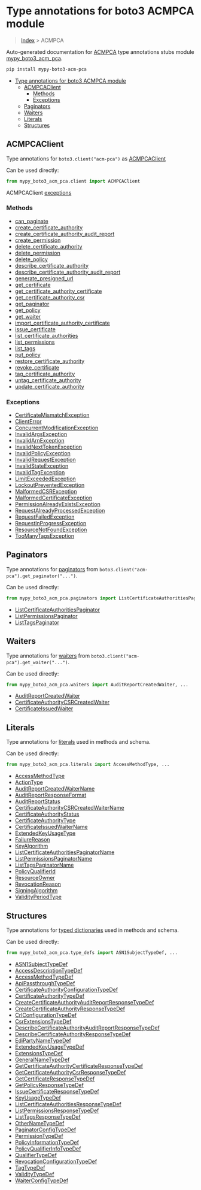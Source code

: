 # Type annotations for boto3 ACMPCA module

> [Index](../index.md) > ACMPCA

Auto-generated documentation for [ACMPCA](https://boto3.amazonaws.com/v1/documentation/api/latest/reference/services/acm-pca.html#ACMPCA)
type annotations stubs module [mypy_boto3_acm_pca](https://pypi.org/project/mypy-boto3-acm-pca/).

```bash
pip install mypy-boto3-acm-pca
```

- [Type annotations for boto3 ACMPCA module](#type-annotations-for-boto3-acmpca-module)
  - [ACMPCAClient](#acmpcaclient)
    - [Methods](#methods)
    - [Exceptions](#exceptions)
  - [Paginators](#paginators)
  - [Waiters](#waiters)
  - [Literals](#literals)
  - [Structures](#structures)

## ACMPCAClient

Type annotations for  `boto3.client("acm-pca")` as [ACMPCAClient](./client.md)

Can be used directly:

```python
from mypy_boto3_acm_pca.client import ACMPCAClient
```


ACMPCAClient [exceptions](./client.md#exceptions)



### Methods
- [can_paginate](./client.md#can-paginate)
- [create_certificate_authority](./client.md#create-certificate-authority)
- [create_certificate_authority_audit_report](./client.md#create-certificate-authority-audit-report)
- [create_permission](./client.md#create-permission)
- [delete_certificate_authority](./client.md#delete-certificate-authority)
- [delete_permission](./client.md#delete-permission)
- [delete_policy](./client.md#delete-policy)
- [describe_certificate_authority](./client.md#describe-certificate-authority)
- [describe_certificate_authority_audit_report](./client.md#describe-certificate-authority-audit-report)
- [generate_presigned_url](./client.md#generate-presigned-url)
- [get_certificate](./client.md#get-certificate)
- [get_certificate_authority_certificate](./client.md#get-certificate-authority-certificate)
- [get_certificate_authority_csr](./client.md#get-certificate-authority-csr)
- [get_paginator](./client.md#get-paginator)
- [get_policy](./client.md#get-policy)
- [get_waiter](./client.md#get-waiter)
- [import_certificate_authority_certificate](./client.md#import-certificate-authority-certificate)
- [issue_certificate](./client.md#issue-certificate)
- [list_certificate_authorities](./client.md#list-certificate-authorities)
- [list_permissions](./client.md#list-permissions)
- [list_tags](./client.md#list-tags)
- [put_policy](./client.md#put-policy)
- [restore_certificate_authority](./client.md#restore-certificate-authority)
- [revoke_certificate](./client.md#revoke-certificate)
- [tag_certificate_authority](./client.md#tag-certificate-authority)
- [untag_certificate_authority](./client.md#untag-certificate-authority)
- [update_certificate_authority](./client.md#update-certificate-authority)




### Exceptions
- [CertificateMismatchException](./client.md#certificatemismatchexception)
- [ClientError](./client.md#clienterror)
- [ConcurrentModificationException](./client.md#concurrentmodificationexception)
- [InvalidArgsException](./client.md#invalidargsexception)
- [InvalidArnException](./client.md#invalidarnexception)
- [InvalidNextTokenException](./client.md#invalidnexttokenexception)
- [InvalidPolicyException](./client.md#invalidpolicyexception)
- [InvalidRequestException](./client.md#invalidrequestexception)
- [InvalidStateException](./client.md#invalidstateexception)
- [InvalidTagException](./client.md#invalidtagexception)
- [LimitExceededException](./client.md#limitexceededexception)
- [LockoutPreventedException](./client.md#lockoutpreventedexception)
- [MalformedCSRException](./client.md#malformedcsrexception)
- [MalformedCertificateException](./client.md#malformedcertificateexception)
- [PermissionAlreadyExistsException](./client.md#permissionalreadyexistsexception)
- [RequestAlreadyProcessedException](./client.md#requestalreadyprocessedexception)
- [RequestFailedException](./client.md#requestfailedexception)
- [RequestInProgressException](./client.md#requestinprogressexception)
- [ResourceNotFoundException](./client.md#resourcenotfoundexception)
- [TooManyTagsException](./client.md#toomanytagsexception)






## Paginators

Type annotations for [paginators](./paginators.md) from `boto3.client("acm-pca").get_paginator("...")`.

Can be used directly:

```python
from mypy_boto3_acm_pca.paginators import ListCertificateAuthoritiesPaginator, ...
```

- [ListCertificateAuthoritiesPaginator](./paginators.md#listcertificateauthoritiespaginator)
- [ListPermissionsPaginator](./paginators.md#listpermissionspaginator)
- [ListTagsPaginator](./paginators.md#listtagspaginator)




## Waiters

Type annotations for [waiters](./waiters.md) from `boto3.client("acm-pca").get_waiter("...")`.

Can be used directly:

```python
from mypy_boto3_acm_pca.waiters import AuditReportCreatedWaiter, ...
```

- [AuditReportCreatedWaiter](./waiters.md#auditreportcreatedwaiter)
- [CertificateAuthorityCSRCreatedWaiter](./waiters.md#certificateauthoritycsrcreatedwaiter)
- [CertificateIssuedWaiter](./waiters.md#certificateissuedwaiter)




## Literals

Type annotations for [literals](./literals.md) used in methods and schema.

Can be used directly:

```python
from mypy_boto3_acm_pca.literals import AccessMethodType, ...
```

- [AccessMethodType](./literals.md#accessmethodtype)
- [ActionType](./literals.md#actiontype)
- [AuditReportCreatedWaiterName](./literals.md#auditreportcreatedwaitername)
- [AuditReportResponseFormat](./literals.md#auditreportresponseformat)
- [AuditReportStatus](./literals.md#auditreportstatus)
- [CertificateAuthorityCSRCreatedWaiterName](./literals.md#certificateauthoritycsrcreatedwaitername)
- [CertificateAuthorityStatus](./literals.md#certificateauthoritystatus)
- [CertificateAuthorityType](./literals.md#certificateauthoritytype)
- [CertificateIssuedWaiterName](./literals.md#certificateissuedwaitername)
- [ExtendedKeyUsageType](./literals.md#extendedkeyusagetype)
- [FailureReason](./literals.md#failurereason)
- [KeyAlgorithm](./literals.md#keyalgorithm)
- [ListCertificateAuthoritiesPaginatorName](./literals.md#listcertificateauthoritiespaginatorname)
- [ListPermissionsPaginatorName](./literals.md#listpermissionspaginatorname)
- [ListTagsPaginatorName](./literals.md#listtagspaginatorname)
- [PolicyQualifierId](./literals.md#policyqualifierid)
- [ResourceOwner](./literals.md#resourceowner)
- [RevocationReason](./literals.md#revocationreason)
- [SigningAlgorithm](./literals.md#signingalgorithm)
- [ValidityPeriodType](./literals.md#validityperiodtype)




## Structures


Type annotations for [typed dictionaries](./type_defs.md) used in methods and schema.

Can be used directly:

```python
from mypy_boto3_acm_pca.type_defs import ASN1SubjectTypeDef, ...
```

- [ASN1SubjectTypeDef](./type_defs.md#asn1subjecttypedef)
- [AccessDescriptionTypeDef](./type_defs.md#accessdescriptiontypedef)
- [AccessMethodTypeDef](./type_defs.md#accessmethodtypedef)
- [ApiPassthroughTypeDef](./type_defs.md#apipassthroughtypedef)
- [CertificateAuthorityConfigurationTypeDef](./type_defs.md#certificateauthorityconfigurationtypedef)
- [CertificateAuthorityTypeDef](./type_defs.md#certificateauthoritytypedef)
- [CreateCertificateAuthorityAuditReportResponseTypeDef](./type_defs.md#createcertificateauthorityauditreportresponsetypedef)
- [CreateCertificateAuthorityResponseTypeDef](./type_defs.md#createcertificateauthorityresponsetypedef)
- [CrlConfigurationTypeDef](./type_defs.md#crlconfigurationtypedef)
- [CsrExtensionsTypeDef](./type_defs.md#csrextensionstypedef)
- [DescribeCertificateAuthorityAuditReportResponseTypeDef](./type_defs.md#describecertificateauthorityauditreportresponsetypedef)
- [DescribeCertificateAuthorityResponseTypeDef](./type_defs.md#describecertificateauthorityresponsetypedef)
- [EdiPartyNameTypeDef](./type_defs.md#edipartynametypedef)
- [ExtendedKeyUsageTypeDef](./type_defs.md#extendedkeyusagetypedef)
- [ExtensionsTypeDef](./type_defs.md#extensionstypedef)
- [GeneralNameTypeDef](./type_defs.md#generalnametypedef)
- [GetCertificateAuthorityCertificateResponseTypeDef](./type_defs.md#getcertificateauthoritycertificateresponsetypedef)
- [GetCertificateAuthorityCsrResponseTypeDef](./type_defs.md#getcertificateauthoritycsrresponsetypedef)
- [GetCertificateResponseTypeDef](./type_defs.md#getcertificateresponsetypedef)
- [GetPolicyResponseTypeDef](./type_defs.md#getpolicyresponsetypedef)
- [IssueCertificateResponseTypeDef](./type_defs.md#issuecertificateresponsetypedef)
- [KeyUsageTypeDef](./type_defs.md#keyusagetypedef)
- [ListCertificateAuthoritiesResponseTypeDef](./type_defs.md#listcertificateauthoritiesresponsetypedef)
- [ListPermissionsResponseTypeDef](./type_defs.md#listpermissionsresponsetypedef)
- [ListTagsResponseTypeDef](./type_defs.md#listtagsresponsetypedef)
- [OtherNameTypeDef](./type_defs.md#othernametypedef)
- [PaginatorConfigTypeDef](./type_defs.md#paginatorconfigtypedef)
- [PermissionTypeDef](./type_defs.md#permissiontypedef)
- [PolicyInformationTypeDef](./type_defs.md#policyinformationtypedef)
- [PolicyQualifierInfoTypeDef](./type_defs.md#policyqualifierinfotypedef)
- [QualifierTypeDef](./type_defs.md#qualifiertypedef)
- [RevocationConfigurationTypeDef](./type_defs.md#revocationconfigurationtypedef)
- [TagTypeDef](./type_defs.md#tagtypedef)
- [ValidityTypeDef](./type_defs.md#validitytypedef)
- [WaiterConfigTypeDef](./type_defs.md#waiterconfigtypedef)
